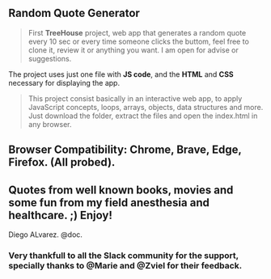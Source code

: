 ## Random Quote Generator

> First **TreeHouse** project, web app that generates a random quote every 10 sec or every time someone clicks the buttom, 
> feel free to clone it, review it or anything you want. I am open for advise or suggestions.

The project uses just one file with **JS code**, and the **HTML** and **CSS** necessary for displaying the app.

> This project consist basically in an interactive web app, to apply JavaScript concepts, loops, arrays, objects, data structures and more.
>Just download the folder, extract the files and open the index.html in any browser.

## Browser Compatibility: Chrome, Brave, Edge, Firefox. (All probed).


## Quotes from well known books, movies and some fun from my field anesthesia and healthcare. ;) Enjoy!

Diego ALvarez. @doc.

### Very thankfull to all the Slack community for the support, specially thanks to @Marie and @Zviel for their feedback.
